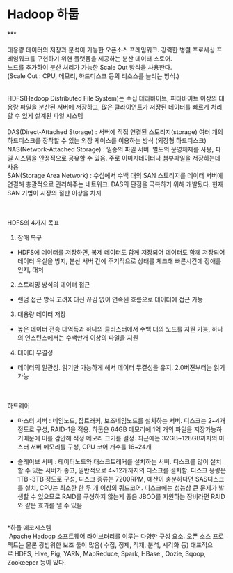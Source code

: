 # Hadoop 하둡
***<br>
<br>
대용량 데이터의 저장과 분석이 가능한 오픈소스 프레임워크. 강력한 병렬 프로세싱 프레임워크를 구현하기 위핸 플랫폼을 제공하는 분산 데이터 스토어.  
노드를 추가하여 분산 처리가 가능한 Scale Out 방식을 사용한다.  
(Scale Out : CPU, 메모리, 하드디스크 등의 리소스를 늘리는 방식.)
 
<br>
HDFS(Hadoop Distributed File System)는 수십 테라바이트, 피타바이트 이상의 대용량 파일을 분산된 서버에 저장하고, 많은 클라이언트가 저장된 데이터를 빠르게 처리할 수 있게 설계된 파일 시스템
<br><br>
DAS(Direct-Attached Storage) : 서버에 직접 연결된 스토리지(storage)  여러 개의 하드디스크를 장착할 수 있는 외장 케이스를 이용하는 방식 (외장형 하드디스크)
<br>
NAS(Network-Attached Storage) : 일종의 파일 서버. 별도의 운영체제를 사용, 파일 시스템을 안정적으로 공유할 수 있음. 주로 이미지데이터나 첨부파일을 저장하는데 사용
<br>
SAN(Storage Area Network) : 수십에서 수백 대의 SAN 스토리지를 데이터 서버에 연결해 총괄적으로 관리해주는 네트워크. DAS의 단점을 극복하기 위해 개발됬다. 현재 SAN 기법이 시장의 절반 이상을 차지 
<br>

<br><br>
HDFS의 4가지 목표
1. 장애 복구
- HDFS에 데이터를 저장하면, 복제 데이터도 함께 저장되어 데이터도 함께 저장되어 데이터 유실을 방지, 분산 서버 간에 주기적으로 상태를 체크해 빠른시간에 장애를 인지, 대처

2. 스트리밍 방식의 데이터 접근
- 랜덤 접근 방식 고려X  대신 끊김 없이 연속된 흐름으로 데이터에 접근 가능

3. 대용량 데이터 저장
- 높은 데이터 전송 대역폭과 하나의 클러스터에서 수백 대의 노드를 지원 가능, 하나의 인스턴스에서는 수백만개 이상의 파일을 지원

4. 데이터 무결성
- 데이터의 일관성. 읽기만 가능하게 해서 데이터 무결성을 유지. 2.0버젼부터는 읽기 가능

<br><br> 
하드웨어
- 마스터 서버 : 네임노드, 잡트래커, 보조네임노드를 설치하는 서버. 디스크는 2&#126;4개 정도로 구성, RAID-1을 적용. 하둡은 64GB 메모리에 1억 개의 파일을 저장가능하기때문에 이를 감안해 적정 메모리 크기를 결정. 최근에는 32GB&#126;128GB까지의 마스터 서버 메모리를 구성, CPU 코어 개수를 16&#126;24개

- 슬레이브 서버 : 테이터노드와 태스크트래커를 설치하는 서버. 디스크를 많이 설치할 수 있는 서버가 좋고, 일반적으로 4&#126;12개까지의 디스크를 설치함. 디스크 용량은 1TB&#126;3TB 정도로 구성, 디스크 종류는 7200RPM, 예산이 충분하다면 SAS디스크를 설치, CPU는 최소한 한 두 개 이상의 쿼드코어.
디스크에는 성능상 큰 문제가 발생할 수 있으므로 RAID를 구성하지 않는게 좋음 JBOD를 지원하는 장비라면 RAID와 같은 효과를 낼 수 있음
<br><br>

*하둡 에코시스템  
 Apache Hadoop 소프트웨어 라이브러리를 이루는 다양한 구성 요소. 오픈 소스 프로젝트는 물론 광범위한 보조 툴이 많음( 수집, 정제, 적재, 분석, 시각화 등)
대표적으로 HDFS, Hive, Pig, YARN, MapReduce, Spark, HBase , Oozie, Sqoop, Zookeeper 등이 있다. 



